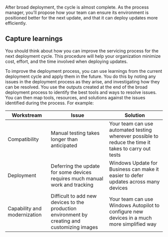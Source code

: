 After broad deployment, the cycle is almost complete. As the process manager, you’ll propose how your team can ensure its environment is positioned better for the next update, and that it can deploy updates more efficiently.

## Capture learnings

You should think about how you can improve the servicing process for the next deployment cycle. This procedure will help your organization minimize cost, effort, and the time involved when deploying updates.

To improve the deployment process, you can use learnings from the current deployment cycle and apply them in the future. You do this by noting any issues in the deployment process as they arise, and investigating how they can be resolved. You use the outputs created at the end of the broad deployment process to identify the best tools and ways to resolve issues. You can then map tools, resources, and solutions against the issues identified during the process. For example:

|Workstream  |Issue  |Solution  |
|---------|---------|---------|
|Compatibility     |Manual testing takes longer than anticipated|Your team can use automated testing wherever possible to reduce the time it takes to carry out tests|
|Deployment     |Deferring the update for some devices requires much manual work and tracking|Windows Update for Business can make it easier to defer updates across many devices |
|Capability and modernization     |Difficult to add new devices to the production environment by creating and customizing images|Your team can use Windows Autopilot to configure new devices in a much more simplified way|
